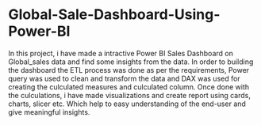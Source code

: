 # Global-Sale-Dashboard-Using-Power-BI

In this project, i have made a intractive Power BI Sales Dashboard on Global_sales data and find some insights from the data. 
In order to building the dashboard the ETL process was done as per the requirements, Power query was used to clean and transform the data and DAX was used for creating the culculated measures and culculated column.
Once done with the culculations, i have made visualizations and create report using cards, charts, slicer etc.
Which help to easy understanding of the end-user and give meaningful insights.
